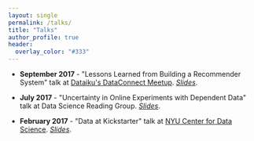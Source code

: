 ```yaml
---
layout: single
permalink: /talks/
title: "Talks"
author_profile: true
header:
  overlay_color: "#333"
---
```


- **September 2017** - "Lessons Learned from Building a Recommender System" talk at [Dataiku's DataConnect Meetup](https://www.meetup.com/Analytics-Data-Science-by-Dataiku-NY/events/242224909/). *[Slides](https://github.com/selftext/talks/blob/master/2017_09_14_dataiku_meetup/Lessons%20Learned%20from%20Building%20a%20Recommender%20System%20-%2009-14-17.pdf)*.

- **July 2017** - "Uncertainty in Online Experiments with Dependent Data" talk at Data Science Reading Group. *[Slides](https://github.com/selftext/talks/blob/master/2017_07_25_data_science_reading_group/Uncertainty%20in%20Online%20Experiments%20with%20Dependent%20Data%20-%20Data%20Science%20Reading%20Group%2007-25-17.pdf)*.

- **February 2017** - "Data at Kickstarter" talk at [NYU Center for Data Science](https://cds.nyu.edu/). *[Slides](https://github.com/selftext/talks/blob/master/2017_02_10_nyu_center_for_data_science/Company%20Information%20Session%20for%20NYU%20Center%20for%20Data%20Science%20-%2002-10-17.pdf)*.
